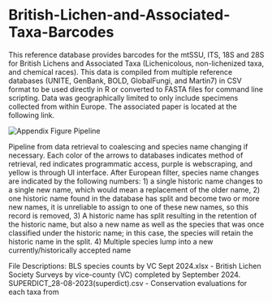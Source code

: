 # British-Lichen-and-Associated-Taxa-Barcodes

This reference database provides barcodes for the mtSSU, ITS, 18S and 28S for British Lichens and Associated Taxa (Lichenicolous, non-lichenized taxa, and chemical races). This data is compiled from multiple reference databases (UNITE, GenBank, BOLD, GlobalFungi, and Martin7) in CSV format to be used directly in R or converted to FASTA files for command line scripting. Data was geographically limited to only include specimens collected from within Europe. The associated paper is located at the following link.


![Appendix Figure Pipeline](https://github.com/user-attachments/assets/5b30e0df-1f04-44f3-9ea8-605b7cf1374b)

Pipeline from data retrieval to coalescing and species name changing if necessary. Each color of the arrows to databases indicates method of retrieval, red indicates programmatic access, purple is webscraping, and yellow is through UI interface. After European filter, species name changes are indicated by the following numbers: 1) a single historic name changes to a single new name, which would mean a replacement of the older name, 2) one historic name found in the database has split and become two or more new names, it is unreliable to assign to one of these new names, so this record is removed, 3) A historic name has split resulting in the retention of the historic name, but also a new name as well as the species that was once classified under the historic name; in this case, the species will retain the historic name in the split. 4) Multiple species lump into a new currently/historically accepted name


File Descriptions:
BLS species counts by VC Sept 2024.xlsx - British Lichen Society Surveys by vice-county (VC) completed by September 2024. 
SUPERDICT_28-08-2023(superdict).csv - Conservation evaluations for each taxa from 
